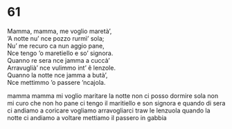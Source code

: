 # 61
  
Mamma, mamma, me voglio maretà’,  
’A notte nu’ nce pozzo rurmì’ sola;  
Nu’ me recuro ca nun aggio pane,  
Nce tengo ’o maretiello e so’ signora.  
Quanno re sera nce jamma a cuccà’  
Arravuglià’ nce vulimmo int’ ê lenzole.  
Quanno la notte nce jamma a butà’,  
Nce mettimmo ’o passere ’ncajola.

mamma mamma mi voglio maritare
la notte non ci posso dormire sola
non mi curo che non ho pane
ci tengo il maritiello e son signora
e quando di sera ci andiamo a coricare
vogliamo arravogliarci traw le lenzuola
quando la notte ci andiamo a voltare
mettiamo il passero in gabbia
